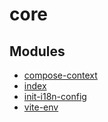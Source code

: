 # core

## Modules

- [compose-context](compose-context/index.md)
- [index](index/index.md)
- [init-i18n-config](init-i18n-config/index.md)
- [vite-env](vite-env/index.md)
